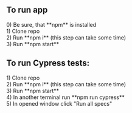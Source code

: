 <h2>To run app</h2>
0) Be sure, that **npm** is installed<br />
1) Clone repo<br />
2) Run **npm i** (this step can take some time)<br />
3) Run **npm start**<br />

<h2>To run Cypress tests:</h2>
1) Clone repo<br />
2) Run **npm i** (this step can take some time)<br />
3) Run **npm start**<br />
4) In another terminal run **npm run cypress**<br />
5) In opened window click "Run all specs"<br />

